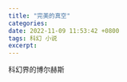 ```yaml
---
title: "完美的真空"
categories: 
date: 2022-11-09 11:53:42 +0800
tags: 科幻 小说
excerpt: 
---
```


科幻界的博尔赫斯



